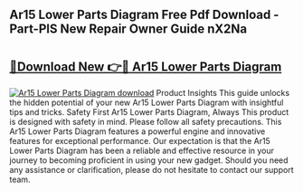 ## Ar15 Lower Parts Diagram Free Pdf Download - Part-PlS New Repair Owner Guide nX2Na

# <h2><a href="http://dft6m2.blite.top/?on=Ar15+Lower+Parts+Diagram">🔗Download New 👉🔴 Ar15 Lower Parts Diagram</a></h2>

[![Ar15 Lower Parts Diagram download](https://i.imgur.com/lujVjoI.png)](http://dft6m2.blite.top/?on=Ar15+Lower+Parts+Diagram)
Product Insights This guide unlocks the hidden potential of your new Ar15 Lower Parts Diagram with insightful tips and tricks. Safety First Ar15 Lower Parts Diagram, Always This product is designed with safety in mind. Please follow all safety precautions. This Ar15 Lower Parts Diagram features a powerful engine and innovative features for exceptional performance. Our expectation is that the Ar15 Lower Parts Diagram has been a reliable and effective resource in your journey to becoming proficient in using your new gadget. Should you need any assistance or clarification, please do not hesitate to contact our support team.
